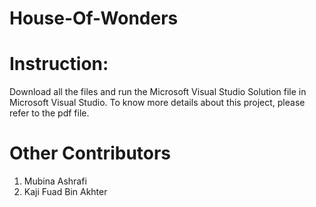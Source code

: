 # House-Of-Wonders

# Instruction: 
Download all the files and run the Microsoft Visual Studio Solution file in Microsoft Visual Studio. To know more details about this project, please refer to the pdf file.

# Other Contributors
1. Mubina Ashrafi
2. Kaji Fuad Bin Akhter
